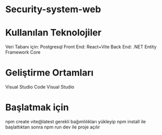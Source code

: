 # Security-system-web


# Kullanılan Teknolojiler
Veri Tabanı için: Postgresql
Front End: React+Vite
Back End: .NET Entity Framework Core

# Geliştirme Ortamları
Visual Studio Code
Visual Studio

# Başlatmak için
 npm create vite@latest gerekli bağımlılıkları yükleyip 
 npm install ile başlattıktan sonra npm run dev ile proje açılır
